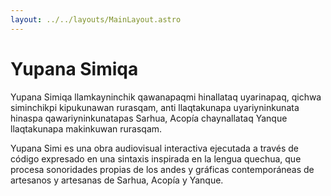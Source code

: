 ```yaml
---
layout: ../../layouts/MainLayout.astro
---
```


# Yupana Simiqa

Yupana Simiqa llamkayninchik qawanapaqmi hinallataq uyarinapaq, qichwa siminchikpi kipukunawan rurasqam, anti llaqtakunapa uyariyninkunata hinaspa qawariyninkunatapas Sarhua, Acopía chaynallataq Yanque llaqtakunapa makinkuwan rurasqam.

Yupana Simi es una obra audiovisual interactiva ejecutada a través de código expresado en una sintaxis inspirada en la lengua quechua, que procesa sonoridades propias de los andes y gráficas contemporáneas de artesanos y artesanas de Sarhua, Acopía y Yanque.
